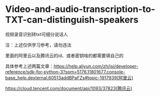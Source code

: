 # Video-and-audio-transcription-to-TXT-can-distinguish-speakers
视频录音识别转txt可细分说话人

注：上述仅供学习参考，请勿违法

里面的阿里云以及腾讯云的id、或者密钥啥的都需要填自己的

具体参考上述两篇文章：https://help.aliyun.com/zh/isi/developer-reference/sdk-for-python-3?spm=5176.11801677.console-base_help.dexternal.60513addBPaFZs#topic-1917939(阿里云)

https://cloud.tencent.com/document/api/1093/37823(腾讯云)
